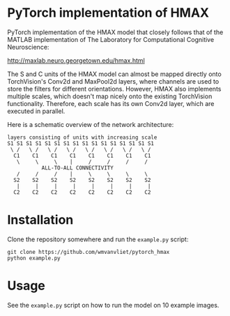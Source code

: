 PyTorch implementation of HMAX
==============================

PyTorch implementation of the HMAX model that closely follows that of the
MATLAB implementation of The Laboratory for Computational Cognitive
Neuroscience:

http://maxlab.neuro.georgetown.edu/hmax.html

The S and C units of the HMAX model can almost be mapped directly onto
TorchVision's Conv2d and MaxPool2d layers, where channels are used to store the
filters for different orientations. However, HMAX also implements multiple
scales, which doesn't map nicely onto the existing TorchVision functionality.
Therefore, each scale has its own Conv2d layer, which are executed in parallel.

Here is a schematic overview of the network architecture:

    layers consisting of units with increasing scale
    S1 S1 S1 S1 S1 S1 S1 S1 S1 S1 S1 S1 S1 S1 S1 S1
     \ /   \ /   \ /   \ /   \ /   \ /   \ /   \ /
      C1    C1    C1    C1    C1    C1    C1    C1
       \     \     \    |     /     /     /     /
               ALL-TO-ALL CONNECTIVITY
       /     /     /    |     \     \     \     \
      S2    S2    S2    S2    S2    S2    S2    S2
       |     |     |     |     |     |     |     |
      C2    C2    C2    C2    C2    C2    C2    C2


Installation
============

Clone the repository somewhere and run the `example.py` script:

    git clone https://github.com/wmvanvliet/pytorch_hmax
    python example.py


Usage
=====

See the `example.py` script on how to run the model on 10 example images.
